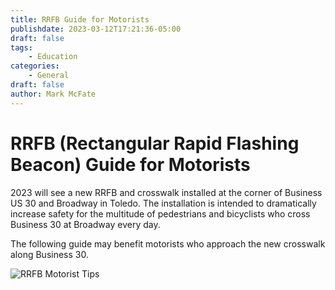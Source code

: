 ```yaml
---
title: RRFB Guide for Motorists
publishdate: 2023-03-12T17:21:36-05:00
draft: false
tags:
    - Education
categories:
    - General
draft: false
author: Mark McFate
---
```


# RRFB (Rectangular Rapid Flashing Beacon) Guide for Motorists

2023 will see a new RRFB and crosswalk installed at the corner of Business US 30 and Broadway in Toledo.  The installation is intended to dramatically increase safety for the multitude of pedestrians and bicyclists who cross Business 30 at Broadway every day.  

The following guide may benefit motorists who approach the new crosswalk along Business 30.    

<!-- <embed width=100% height=1000 src="./../../pdfs/RRFB-Tip-Motorists.pdf"></embed> -->

![RRFB Motorist Tips](/images/RRFB-Tip-Motorists.png)
